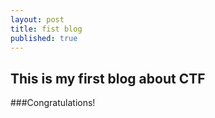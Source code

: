 ```yaml
---
layout: post
title: fist blog
published: true
---
```

## This is my first blog about CTF

###Congratulations!
